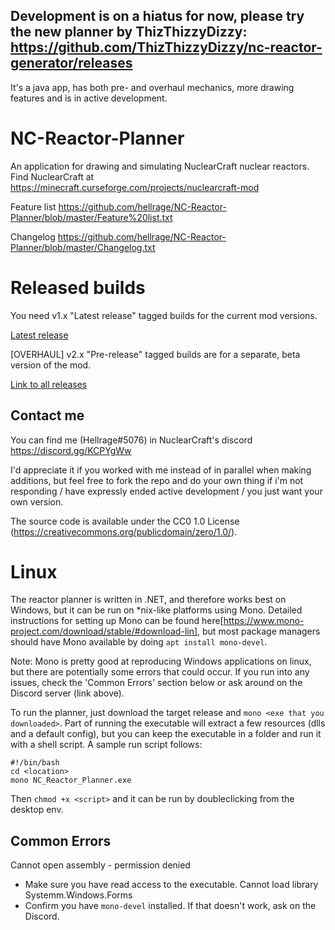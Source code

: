 ## Development is on a hiatus for now, please try the new planner by ThizThizzyDizzy: https://github.com/ThizThizzyDizzy/nc-reactor-generator/releases
It's a java app, has both pre- and overhaul mechanics, more drawing features and is in active development.

# NC-Reactor-Planner
An application for drawing and simulating NuclearCraft nuclear reactors. Find NuclearCraft at https://minecraft.curseforge.com/projects/nuclearcraft-mod

Feature list https://github.com/hellrage/NC-Reactor-Planner/blob/master/Feature%20list.txt

Changelog https://github.com/hellrage/NC-Reactor-Planner/blob/master/Changelog.txt


# Released builds
You need v1.x "Latest release" tagged builds for the current mod versions.

[Latest release](https://github.com/hellrage/NC-Reactor-Planner/releases/latest)

\[OVERHAUL\] v2.x "Pre-release" tagged builds are for a separate, beta version of the mod.

[Link to all releases](https://github.com/hellrage/NC-Reactor-Planner/releases)


## Contact me
You can find me (Hellrage#5076) in NuclearCraft's discord https://discord.gg/KCPYgWw

I'd appreciate it if you worked with me instead of in parallel when making additions, but feel free to fork the repo and do your own thing if i'm not responding / have expressly ended active development / you just want your own version.

The source code is available under the CC0 1.0 License (https://creativecommons.org/publicdomain/zero/1.0/).


# Linux
The reactor planner is written in .NET, and therefore works best on Windows, but it can be run on \*nix-like platforms using Mono.
Detailed instructions for setting up Mono can be found here[https://www.mono-project.com/download/stable/#download-lin], but most package managers should have Mono available by doing `apt install mono-devel`.

Note: Mono is pretty good at reproducing Windows applications on linux, but there are potentially some errors that could occur.  If you run into any issues, check the 'Common Errors' section below or ask around on the Discord server (link above).

To run the planner, just download the target release and `mono <exe that you downloaded>`.  Part of running the executable will extract a few resources (dlls and a default config), but you can keep the executable in a folder and run it with a shell script.  A sample run script follows:
```
#!/bin/bash
cd <location>
mono NC_Reactor_Planner.exe
```

Then `chmod +x <script>` and it can be run by doubleclicking from the desktop env.

## Common Errors
Cannot open assembly - permission denied
 - Make sure you have read access to the executable.
Cannot load library Systemm.Windows.Forms
 - Confirm you have `mono-devel` installed.  If that doesn't work, ask on the Discord.
